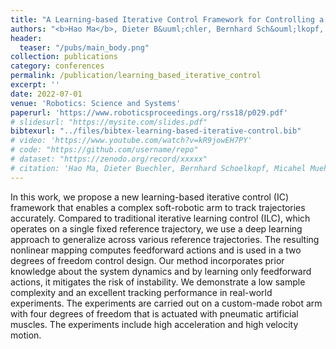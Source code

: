 ```yaml
---
title: "A Learning-based Iterative Control Framework for Controlling a Robot Arm with Pneumatic Artificial Muscles"
authors: "<b>Hao Ma</b>, Dieter B&uuml;chler, Bernhard Sch&ouml;lkopf, Michael Muehlebach"
header:
  teaser: "/pubs/main_body.png" 
collection: publications
category: conferences
permalink: /publication/learning_based_iterative_control
excerpt: ''
date: 2022-07-01
venue: 'Robotics: Science and Systems'
paperurl: 'https://www.roboticsproceedings.org/rss18/p029.pdf'
# slidesurl: "https://mysite.com/slides.pdf"
bibtexurl: "../files/bibtex-learning-based-iterative-control.bib"
# video: 'https://www.youtube.com/watch?v=kR9jowEH7PY'
# code: "https://github.com/username/repo"
# dataset: "https://zenodo.org/record/xxxxx"
# citation: 'Hao Ma, Dieter Buechler, Bernhard Schoelkopf, Micahel Muehlebach. (2009). &quot;Reinforcement learning with model-based feedforward inputs for robotic table tennis.&quot; <i>Autonomous Robots</i>. 47(8):1387-1403.'
---
```

In this work, we propose a new learning-based iterative control (IC) framework that enables a complex soft-robotic arm to track trajectories accurately. Compared to traditional iterative learning control (ILC), which operates on a single fixed reference trajectory, we use a deep learning approach to generalize across various reference trajectories. The resulting nonlinear mapping computes feedforward actions and is used in a two degrees of freedom control design. Our method incorporates prior knowledge about the system dynamics and by learning only feedforward actions, it mitigates the risk of instability. We demonstrate a low sample complexity and an excellent tracking performance in real-world experiments. The experiments are carried out on a custom-made robot arm with four degrees of freedom that is actuated with pneumatic artificial muscles. The experiments include high acceleration and high velocity motion.
